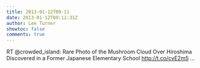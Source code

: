 ```yaml
---
title: 2013-01-12T09-11
date: 2013-01-12T09:11:31Z
author: Lee Turner
showtoc: false
comments: true
---
```


RT @crowded_island: Rare Photo of the Mushroom Cloud Over Hiroshima Discovered in a Former Japanese Elementary School http://t.co/cvE2m5 ...

